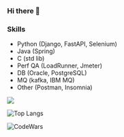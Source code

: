 ### Hi there 👋

### Skills
- Python (Django, FastAPI, Selenium)
- Java (Spring)
- C (std lib)
- Perf QA (LoadRunner, Jmeter)
- DB (Oracle, PostgreSQL)
- MQ (kafka, IBM MQ)
- Other (Postman, Insomnia)

<!--
**Stanislove777/Stanislove777** is a ✨ _special_ ✨ repository because its `README.md` (this file) appears on your GitHub profile.

Here are some ideas to get you started:

- 🔭 I’m currently working on ...
- 🌱 I’m currently learning ...
- 👯 I’m looking to collaborate on ...
- 🤔 I’m looking for help with ...
- 💬 Ask me about ...
- 📫 How to reach me: ...
- 😄 Pronouns: ...
- ⚡ Fun fact: ...
-->

![](https://visitor-badge.laobi.icu/badge?page_id=Stanislove777.Stanislove777)

![Top Langs](https://github-readme-stats.vercel.app/api/top-langs/?username=Stanislove777&theme=graywhite)

![CodeWars](https://www.codewars.com/users/Stanislove777/badges/large)
